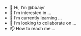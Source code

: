 - 👋 Hi, I’m @bbaiyr
- 👀 I’m interested in ...
- 🌱 I’m currently learning ...
- 💞️ I’m looking to collaborate on ...
- 📫 How to reach me ...

<!---
bbaiyr/bbaiyr is a ✨ special ✨ repository because its `README.md` (this file) appears on your GitHub profile.
You can click the Preview link to take a look at your changes.
--->
